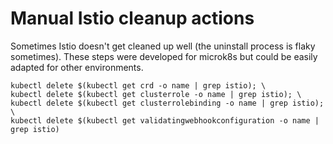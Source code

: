 # Manual Istio cleanup actions

Sometimes Istio doesn't get cleaned up well (the uninstall process is flaky sometimes). These steps were developed for microk8s but could be easily adapted for other environments. 

```
kubectl delete $(kubectl get crd -o name | grep istio); \
kubectl delete $(kubectl get clusterrole -o name | grep istio); \
kubectl delete $(kubectl get clusterrolebinding -o name | grep istio); \
kubectl delete $(kubectl get validatingwebhookconfiguration -o name | grep istio)
```